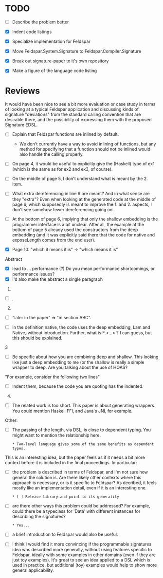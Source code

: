 # TODO

- [ ] Describe the problem better
- [x] Indent code listings
- [x] Specialize implementation for Feldspar
- [x] Move Feldspar.System.Signature to Feldspar.Compiler.Signature
- [x] Break out signature-paper to it's own repository
- [x] Make a figure of the language code listing



# Reviews

It would have been nice to see a bit more evaluation or case study in
terms of looking at a typical Feldspar application and discussing
kinds of signature "deviations" from the standard calling convention
that are desirable there, and the possibility of expressing them with
the proposed Signature EDSL.

- [ ] Explain that Feldspar functions are inlined by default.

  * We don't currently have a way to avoid inlining of functions, but any method for specifying that a function should not be inlined would also handle the calling properly.

- [ ] On page 4, it would be useful to explicitly give the (Haskell) type of ex1 (which is the same as for ex2 and ex3, of course).

- [ ] On the middle of page 5, I don't understand what is meant by the 2. item.
- [ ] What extra dereferencing in line 9 are meant? And in what sense are they "extra"?
      Even when looking at the generated code at the middle of page 6, which supposedly is meant to improve the 1. and 2. aspects, I don't see somehow fewer dereferencing going on.

- [ ] At the bottom of page 6, implying that only the shallow embedding is the programmer interface is a bit unclear.
      After all, the example at the bottom of page 5 already used the constructors from the deep embedding (and it was explicitly said there that the code for native and exposeLength comes from the end user).

- [x] Page 10: "which it means it is" -> "which means it is"

Abstract
- [x] lead to ... performance (?) Do you mean performance shortcomings, or performance issues?
- [x] I'd also make the abstract a single paragraph

1.

- [ ] <space>,<space>

2.

- [ ] "later in the paper" => "in section ABC".

- [ ] In the definition native, the code uses the deep embedding, Lam and Native, without introduction.
      Further, what is F.<...> ? I can guess, but this should be explained.

3

- [ ] Be specific about how you are combining deep and shallow.
      This looking like just a deep embedding to me (or the shallow is really a simple wrapper to deep.
      Are you talking about the use of HOAS?


"For example, consider the following two lines"

- [ ] Indent them, because the code you are quoting has the indented.

 4.

- [ ] The related work is too short. This paper is about generating wrappers.
      You could mention Haskell FFI, and Java's JNI, for example.

Other:

- [ ] The passing of the length, via DSL, is close to dependent typing.
      You might want to mention the relationship here.

      * Two-level language gives some of the same benefits as dependent types.

This is an interesting idea, but the paper feels as if it needs a bit more context
before it is included in the final proceedings. In particular:

- [ ] the problem is described in terms of Feldspar, and I'm not sure how general the solution is.
      Are there likely other contexts where this approach is necessary, or is it specific to Feldspar?
      As decribed, it feels mostly like an implementation detail, even if it is an interesting one.

      * [ ] Release library and point to its generality

- [ ] are there other ways this problem could be addressed?
      For example, could there be a typeclass for 'Data' with different instances for describing the signatures?

      * Yes...

- [ ] a brief introduction to Feldspar would also be useful.

- [ ] I think I would find it more convincing if the programmable signatures idea was described more generally,
      without using features specific to Feldspar, ideally with some examples in other domains (even if they are just toy examples).
      It's great to see an idea applied to a DSL which is used in practice, but additional (toy) examples would help to show more general applicability.

